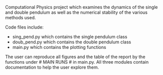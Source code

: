 Computational Physics project which examines the dynamics of the single and double pendulum as well as the numerical stability of the various methods used.

Code files include:

* sing_pend.py which contains the single pendulum class
* doub_pend.py which contains the double pendulum class
* main.py which contains the plotting functions

The user can reproduce all figures and the table of the report by the functions under # MAIN RUNS # in main.py.
All three modules contain documentation to help the user explore them.

